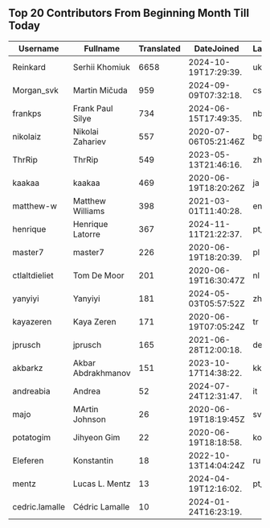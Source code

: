 ## Top 20 Contributors From Beginning Month Till Today ##
|Username|Fullname|Translated|DateJoined|Language|
|--------|--------|----------|----------|-------|
|Reinkard|Serhii Khomiuk|6658|2024-10-19T17:29:39.|uk|
|Morgan_svk|Martin Mičuda|959|2024-09-09T07:32:18.|cs|
|frankps|Frank Paul Silye|734|2024-06-15T17:49:35.|nb_NO|
|nikolaiz|Nikolai Zahariev|557|2020-07-06T05:21:46Z|bg|
|ThrRip|ThrRip|549|2023-05-13T21:46:16.|zh_Hans|
|kaakaa|kaakaa|469|2020-06-19T18:20:26Z|ja|
|matthew-w|Matthew Williams|398|2021-03-01T11:40:28.|en_AU|
|henrique|Henrique Latorre|367|2024-11-11T21:22:37.|pt_BR|
|master7|master7|226|2020-06-19T18:20:39.|pl|
|ctlaltdieliet|Tom De Moor|201|2020-06-19T16:30:47Z|nl|
|yanyiyi|Yanyiyi|181|2024-05-03T05:57:52Z|zh_Hant|
|kayazeren|Kaya Zeren|171|2020-06-19T07:05:24Z|tr|
|jprusch|jprusch|165|2021-06-28T12:00:18.|de|
|akbarkz|Akbar Abdrakhmanov|151|2023-10-17T14:38:22.|kk|
|andreabia|Andrea|52|2024-07-24T12:31:47.|it|
|majo|MArtin Johnson|26|2020-06-19T18:19:45Z|sv|
|potatogim|Jihyeon Gim|22|2020-06-19T18:18:58.|ko|
|Eleferen|Konstantin|18|2022-10-13T14:04:24Z|ru|
|mentz|Lucas L. Mentz|13|2024-04-19T12:16:02.|pt_BR|
|cedric.lamalle|Cédric Lamalle|10|2024-01-24T16:23:19.||
